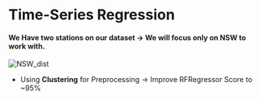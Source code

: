 # Time-Series Regression
#### We Have two stations on our dataset -> We will focus only on NSW to work with.
![NSW_dist](https://user-images.githubusercontent.com/40705538/139681500-5ad2d007-f13c-44e6-ae3b-3320d714ab5f.png)
* Using **Clustering** for Preprocessing -> Improve RFRegressor Score to ~95%
